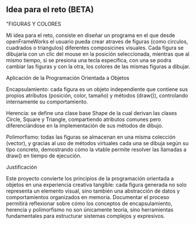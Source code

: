 ## Idea para el reto (BETA)

"FIGURAS Y COLORES

Mi idea para el reto, consiste en diseñar un programa en el que desde openFrameWorks el usuario pueda crear atraves de figuras (como circulos, cuadrados o triangulos) diferentes composicines visuales. Cada figura se dibujaria con un clic del mouse en la posición seleccionada, mientras que al mismo tiempo, si se presiona una tecla específica, con una se podra cambiar las figuras y con la otra, los colores de las mismas figuras a dibujar.

Aplicación de la Programación Orientada a Objetos

Encapsulamiento: cada figura es un objeto independiente que contiene sus propios atributos (posición, color, tamaño) y métodos (draw()), controlando internamente su comportamiento.

Herencia: se define una clase base Shape de la cual derivan las clases Circle, Square y Triangle, compartiendo atributos comunes pero diferenciándose en la implementación de sus métodos de dibujo.

Polimorfismo: todas las figuras se almacenan en una misma colección (vector), y gracias al uso de métodos virtuales cada una se dibuja según su tipo concreto, demostrando cómo la vtable permite resolver las llamadas a draw() en tiempo de ejecución.

Justificación

Este proyecto convierte los principios de la programación orientada a objetos en una experiencia creativa tangible: cada figura generada no solo representa un elemento visual, sino también una abstracción de datos y comportamientos organizados en memoria. Documentar el proceso permitirá reflexionar sobre cómo los conceptos de encapsulamiento, herencia y polimorfismo no son únicamente teoría, sino herramientas fundamentales para estructurar sistemas complejos y expresivos.